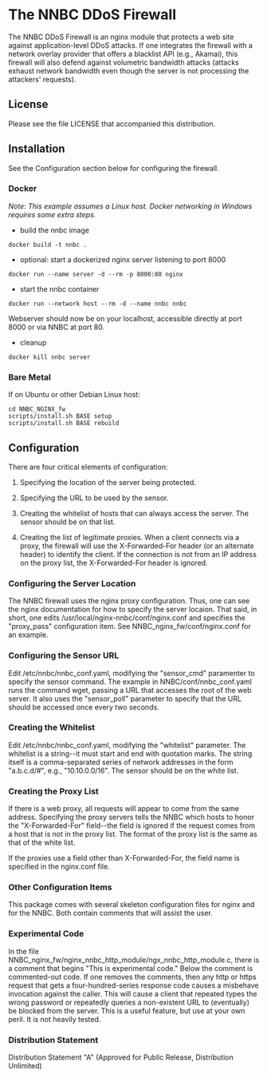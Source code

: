 # The NNBC DDoS Firewall

The NNBC DDoS Firewall is an nginx module that protects a web site
against application-level DDoS attacks. If one integrates the firewall
with a network overlay provider that offers a blacklist API (e.g.,
Akamai), this firewall will also defend against volumetric bandwidth
attacks (attacks exhaust network bandwidth even though the server is
not processing the attackers' requests).

## License

Please see the file LICENSE that accompanied this distribution.

## Installation

See the Configuration section below for configuring the firewall.

### Docker

*Note: This example assumes a Linux host. Docker networking in Windows requires some extra steps.*

* build the nnbc image
```
docker build -t nnbc .
```

* optional: start a dockerized nginx server listening to port 8000
```
docker run --name server -d --rm -p 8000:80 nginx
```

* start the nnbc container
```
docker run --network host --rm -d --name nnbc nnbc
```

Webserver should now be on your localhost, accessible directly at port 8000 or via NNBC at port 80.

* cleanup
```
docker kill nnbc server
```

### Bare Metal

If on Ubuntu or other Debian Linux host:
```
cd NNBC_NGINX_fw
scripts/install.sh BASE setup
scripts/install.sh BASE rebuild
```

## Configuration

There are four critical elements of configuration:

1. Specifying the location of the server being protected.

2. Specifying the URL to be used by the sensor.

3. Creating the whitelist of hosts that can always access the
server. The sensor should be on that list.

4. Creating the list of legitimate proxies. When a client connects via
a proxy, the firewall will use the X-Forwarded-For header (or an
alternate header) to identify the client. If the connection is not
from an IP address on the proxy list, the X-Forwarded-For header is
ignored.

### Configuring the Server Location

The NNBC firewall uses the nginx proxy configuration.
Thus, one can see the nginx documentation for how to
specify the server locaion. That said, in short,
one edits /usr/local/nginx-nnbc/conf/nginx.conf and
specifies the "proxy_pass" configuration item. See
NNBC_nginx_fw/conf/nginx.conf for an example.

### Configuring the Sensor URL

Edit /etc/nnbc/nnbc_conf.yaml, modifying the "sensor_cmd" paramenter
to specify the sensor command. The example in NNBC/conf/nnbc_conf.yaml
runs the command wget, passing a URL that accesses the root of the web
server. It also uses the "sensor_poll" parameter to specify that the
URL should be accessed once every two seconds.

### Creating the Whitelist

Edit /etc/nnbc/nnbc_conf.yaml, modifying the "whitelist" parameter.
The whitelist is a string--it must start and end with quotation
marks. The string itself is a comma-separated series of network
addresses in the form "a.b.c.d/#", e.g., "10.10.0.0/16". The sensor
should be on the white list.

### Creating the Proxy List

If there is a web proxy, all requests will appear to come from the
same address. Specifying the proxy servers tells the NNBC which hosts
to honor the "X-Forwarded-For" field--the field is ignored if the
request comes from a host that is not in the proxy list. The format
of the proxy list is the same as that of the white list.

If the proxies use a field other than X-Forwarded-For, the field name
is specified in the nginx.conf file.

### Other Configuration Items

This package comes with several skeleton configuration files for nginx
and for the NNBC. Both contain comments that will assist the user.

### Experimental Code

In the file NNBC_nginx_fw/nginx_nnbc_http_module/ngx_nnbc_http_module.c,
there is a comment that begins "This is experimental code." Below the comment
is commented-out code. If one removes the comments, then any http or https
request that gets a four-hundred-series response code causes a misbehave
invocation against the caller. This will cause a client that repeated types
the wrong password or repeatedly queries a non-existent URL to (eventually)
be blocked from the server. This is a useful feature, but use at your own peril.
It is not heavily tested.

### Distribution Statement
Distribution Statement "A" (Approved for Public Release, Distribution Unlimited)
